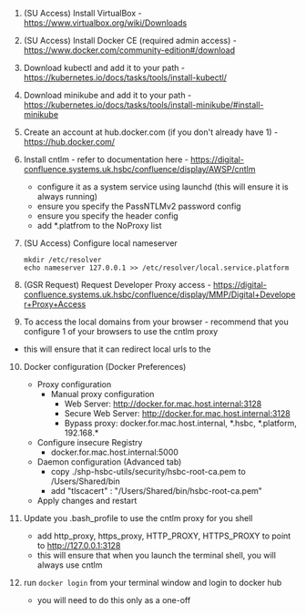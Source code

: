 1. (SU Access) Install VirtualBox - https://www.virtualbox.org/wiki/Downloads

2. (SU Access) Install Docker CE (required admin access) - https://www.docker.com/community-edition#/download

3. Download kubectl and add it to your path - https://kubernetes.io/docs/tasks/tools/install-kubectl/

4. Download minikube and add it to your path - https://kubernetes.io/docs/tasks/tools/install-minikube/#install-minikube

5. Create an account at hub.docker.com (if you don't already have 1) - https://hub.docker.com/

6. Install cntlm - refer to documentation here - https://digital-confluence.systems.uk.hsbc/confluence/display/AWSP/cntlm
    - configure it as a system service using launchd (this will ensure it is always running)
    - ensure you specify the PassNTLMv2 password config
    - ensure you specify the header config
    - add \*.platfrom to the NoProxy list

7. (SU Access) Configure local nameserver
    ```
    mkdir /etc/resolver
    echo nameserver 127.0.0.1 >> /etc/resolver/local.service.platform
    ```

8. (GSR Request) Request Developer Proxy access - https://digital-confluence.systems.uk.hsbc/confluence/display/MMP/Digital+Developer+Proxy+Access

9. To access the local domains from your browser - recommend that you configure 1 of your browsers to use the cntlm proxy
  - this will ensure that it can redirect local urls to the

10. Docker configuration (Docker Preferences)
    - Proxy configuration
      - Manual proxy configuration
        - Web Server: http://docker.for.mac.host.internal:3128
        - Secure Web Server: http://docker.for.mac.host.internal:3128
        - Bypass proxy: docker.for.mac.host.internal, \*.hsbc, \*.platform, 192.168.*
    - Configure insecure Registry
      - docker.for.mac.host.internal:5000
    - Daemon configuration (Advanced tab)
      - copy ./shp-hsbc-utils/security/hsbc-root-ca.pem to /Users/Shared/bin
      - add "tlscacert" : "/Users/Shared/bin/hsbc-root-ca.pem"
    - Apply changes and restart

11. Update you .bash_profile to use the cntlm proxy for you shell
    - add http_proxy, https_proxy, HTTP_PROXY, HTTPS_PROXY to point to http://127.0.0.1:3128
    - this will ensure that when you launch the terminal shell, you will always use cntlm

12. run `docker login` from your terminal window and login to docker hub
    - you will need to do this only as a one-off
